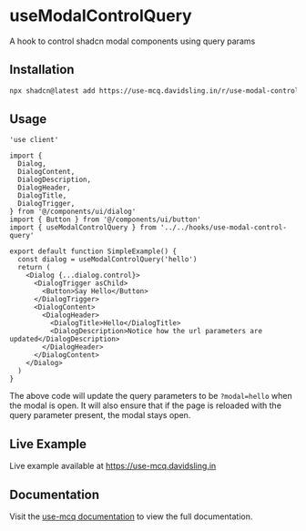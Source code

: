 # useModalControlQuery

A hook to control shadcn modal components using query params

## Installation

```bash
npx shadcn@latest add https://use-mcq.davidsling.in/r/use-modal-control-query.json
```

## Usage

```tsx
'use client'

import {
  Dialog,
  DialogContent,
  DialogDescription,
  DialogHeader,
  DialogTitle,
  DialogTrigger,
} from '@/components/ui/dialog'
import { Button } from '@/components/ui/button'
import { useModalControlQuery } from '../../hooks/use-modal-control-query'

export default function SimpleExample() {
  const dialog = useModalControlQuery('hello')
  return (
    <Dialog {...dialog.control}>
      <DialogTrigger asChild>
        <Button>Say Hello</Button>
      </DialogTrigger>
      <DialogContent>
        <DialogHeader>
          <DialogTitle>Hello</DialogTitle>
          <DialogDescription>Notice how the url parameters are updated</DialogDescription>
        </DialogHeader>
      </DialogContent>
    </Dialog>
  )
}
```

The above code will update the query parameters to be `?modal=hello` when the modal is open. It will also ensure that if the page is reloaded with the query parameter present, the modal stays open.

## Live Example

Live example available at https://use-mcq.davidsling.in

## Documentation

Visit the [use-mcq documentation](https://use-mcq.davidsling.in) to view the full documentation.
